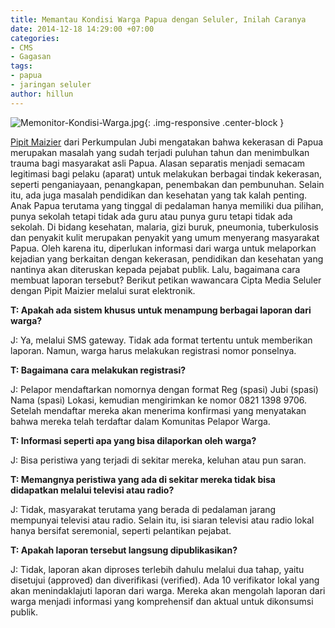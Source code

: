 ```yaml
---
title: Memantau Kondisi Warga Papua dengan Seluler, Inilah Caranya
date: 2014-12-18 14:29:00 +07:00
categories:
- CMS
- Gagasan
tags:
- papua
- jaringan seluler
author: hillun
---
```


![Memonitor-Kondisi-Warga.jpg](/uploads/Memonitor-Kondisi-Warga.jpg){: .img-responsive .center-block }

[Pipit Maizier](http://ciptamedia.org/pipit-maizier/) dari Perkumpulan Jubi mengatakan bahwa kekerasan di Papua merupakan masalah yang sudah terjadi puluhan tahun dan menimbulkan trauma bagi masyarakat asli Papua. Alasan separatis menjadi semacam legitimasi bagi pelaku (aparat) untuk melakukan berbagai tindak kekerasan, seperti penganiayaan, penangkapan, penembakan dan pembunuhan. Selain itu, ada juga masalah pendidikan dan kesehatan yang tak kalah penting. Anak Papua terutama yang tinggal di pedalaman hanya memiliki dua pilihan, punya sekolah tetapi tidak ada guru atau punya guru tetapi tidak ada sekolah. Di bidang kesehatan, malaria, gizi buruk, pneumonia, tuberkulosis dan penyakit kulit merupakan penyakit yang umum menyerang masyarakat Papua. Oleh karena itu, diperlukan informasi dari warga untuk melaporkan kejadian yang berkaitan dengan kekerasan, pendidikan dan kesehatan yang nantinya akan diteruskan kepada pejabat publik. Lalu, bagaimana cara membuat laporan tersebut? Berikut petikan wawancara Cipta Media Seluler dengan Pipit Maizier melalui surat elektronik.

**T: Apakah ada sistem khusus untuk menampung berbagai laporan dari warga?**

J: Ya, melalui SMS gateway. Tidak ada format tertentu untuk memberikan laporan. Namun, warga harus melakukan registrasi nomor ponselnya.

**T: Bagaimana cara melakukan registrasi?**

J: Pelapor mendaftarkan nomornya dengan format Reg (spasi) Jubi (spasi) Nama (spasi) Lokasi, kemudian mengirimkan ke nomor 0821 1398 9706. Setelah mendaftar mereka akan menerima konfirmasi yang menyatakan bahwa mereka telah terdaftar dalam Komunitas Pelapor Warga.

**T: Informasi seperti apa yang bisa dilaporkan oleh warga?**

J: Bisa peristiwa yang terjadi di sekitar mereka, keluhan atau pun saran.

**T: Memangnya peristiwa yang ada di sekitar mereka tidak bisa didapatkan melalui televisi atau radio?**

J: Tidak, masyarakat terutama yang berada di pedalaman jarang mempunyai televisi atau radio. Selain itu, isi siaran televisi atau radio lokal hanya bersifat seremonial, seperti pelantikan pejabat.

**T: Apakah laporan tersebut langsung dipublikasikan?**

J: Tidak, laporan akan diproses terlebih dahulu  melalui dua tahap, yaitu disetujui (approved) dan diverifikasi (verified). Ada 10 verifikator lokal yang akan menindaklajuti laporan dari warga. Mereka akan mengolah laporan dari warga menjadi informasi yang komprehensif dan aktual untuk dikonsumsi publik.